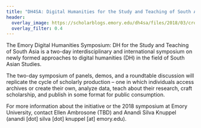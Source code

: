 ```yaml
---
title: "DH4SA: Digital Humanities for the Study and Teaching of South Asia"
header:
  overlay_image: https://scholarblogs.emory.edu/dh4sa/files/2018/03/cropped-banner_web_header.png
  overlay_filter: 0.4
---
```


The Emory Digital Humanities Symposium: DH for the Study and Teaching of South Asia is a two-day interdisciplinary and international symposium on newly formed approaches to digital humanities (DH) in the field of South Asian Studies.

The two-day symposium of panels, demos, and a roundtable discussion will replicate the cycle of scholarly production – one in which individuals access archives or create their own, analyze data, teach about their research, craft scholarship, and publish in some format for public consumption.

For more information about the initiative or the 2018 symposium at Emory University, contact Ellen Ambrosone (TBD) and Anandi Silva Knuppel (anandi [dot] silva [dot] knuppel [at] emory.edu).
